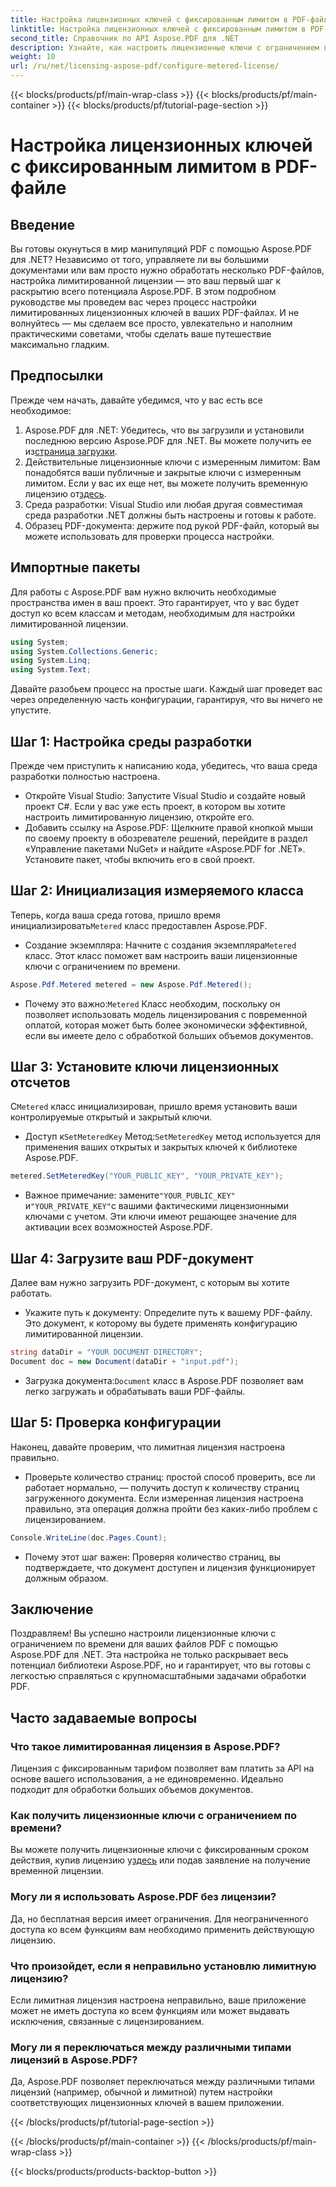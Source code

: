 ```yaml
---
title: Настройка лицензионных ключей с фиксированным лимитом в PDF-файле
linktitle: Настройка лицензионных ключей с фиксированным лимитом в PDF-файле
second_title: Справочник по API Aspose.PDF для .NET
description: Узнайте, как настроить лицензионные ключи с ограничением по времени в ваших PDF-файлах с помощью Aspose.PDF для .NET, воспользовавшись этим подробным пошаговым руководством.
weight: 10
url: /ru/net/licensing-aspose-pdf/configure-metered-license/
---
```


{{< blocks/products/pf/main-wrap-class >}}
{{< blocks/products/pf/main-container >}}
{{< blocks/products/pf/tutorial-page-section >}}

# Настройка лицензионных ключей с фиксированным лимитом в PDF-файле

## Введение

Вы готовы окунуться в мир манипуляций PDF с помощью Aspose.PDF для .NET? Независимо от того, управляете ли вы большими документами или вам просто нужно обработать несколько PDF-файлов, настройка лимитированной лицензии — это ваш первый шаг к раскрытию всего потенциала Aspose.PDF. В этом подробном руководстве мы проведем вас через процесс настройки лимитированных лицензионных ключей в ваших PDF-файлах. И не волнуйтесь — мы сделаем все просто, увлекательно и наполним практическими советами, чтобы сделать ваше путешествие максимально гладким.

## Предпосылки

Прежде чем начать, давайте убедимся, что у вас есть все необходимое:

1.  Aspose.PDF для .NET: Убедитесь, что вы загрузили и установили последнюю версию Aspose.PDF для .NET. Вы можете получить ее из[страница загрузки](https://releases.aspose.com/pdf/net/).
2.  Действительные лицензионные ключи с измеренным лимитом: Вам понадобятся ваши публичные и закрытые ключи с измеренным лимитом. Если у вас их еще нет, вы можете получить временную лицензию от[здесь](https://purchase.aspose.com/temporary-license/).
3. Среда разработки: Visual Studio или любая другая совместимая среда разработки .NET должны быть настроены и готовы к работе.
4. Образец PDF-документа: держите под рукой PDF-файл, который вы можете использовать для проверки процесса настройки.

## Импортные пакеты

Для работы с Aspose.PDF вам нужно включить необходимые пространства имен в ваш проект. Это гарантирует, что у вас будет доступ ко всем классам и методам, необходимым для настройки лимитированной лицензии.

```csharp
using System;
using System.Collections.Generic;
using System.Linq;
using System.Text;
```

Давайте разобьем процесс на простые шаги. Каждый шаг проведет вас через определенную часть конфигурации, гарантируя, что вы ничего не упустите.

## Шаг 1: Настройка среды разработки

Прежде чем приступить к написанию кода, убедитесь, что ваша среда разработки полностью настроена.

- Откройте Visual Studio: Запустите Visual Studio и создайте новый проект C#. Если у вас уже есть проект, в котором вы хотите настроить лимитированную лицензию, откройте его.
- Добавить ссылку на Aspose.PDF: Щелкните правой кнопкой мыши по своему проекту в обозревателе решений, перейдите в раздел «Управление пакетами NuGet» и найдите «Aspose.PDF for .NET». Установите пакет, чтобы включить его в свой проект.

## Шаг 2: Инициализация измеряемого класса

 Теперь, когда ваша среда готова, пришло время инициализировать`Metered` класс предоставлен Aspose.PDF.

-  Создание экземпляра: Начните с создания экземпляра`Metered` класс. Этот класс поможет вам настроить ваши лицензионные ключи с ограничением по времени.

```csharp
Aspose.Pdf.Metered metered = new Aspose.Pdf.Metered();
```

-  Почему это важно:`Metered` Класс необходим, поскольку он позволяет использовать модель лицензирования с повременной оплатой, которая может быть более экономически эффективной, если вы имеете дело с обработкой больших объемов документов.

## Шаг 3: Установите ключи лицензионных отсчетов

 С`Metered` класс инициализирован, пришло время установить ваши контролируемые открытый и закрытый ключи.

-  Доступ к`SetMeteredKey` Метод:`SetMeteredKey` метод используется для применения ваших открытых и закрытых ключей к библиотеке Aspose.PDF.

```csharp
metered.SetMeteredKey("YOUR_PUBLIC_KEY", "YOUR_PRIVATE_KEY");
```

-  Важное примечание: замените`"YOUR_PUBLIC_KEY"` и`"YOUR_PRIVATE_KEY"`с вашими фактическими лицензионными ключами с учетом. Эти ключи имеют решающее значение для активации всех возможностей Aspose.PDF.

## Шаг 4: Загрузите ваш PDF-документ

Далее вам нужно загрузить PDF-документ, с которым вы хотите работать.

- Укажите путь к документу: Определите путь к вашему PDF-файлу. Это документ, к которому вы будете применять конфигурацию лимитированной лицензии.

```csharp
string dataDir = "YOUR DOCUMENT DIRECTORY";
Document doc = new Document(dataDir + "input.pdf");
```

-  Загрузка документа:`Document` класс в Aspose.PDF позволяет вам легко загружать и обрабатывать ваши PDF-файлы.

## Шаг 5: Проверка конфигурации

Наконец, давайте проверим, что лимитная лицензия настроена правильно.

- Проверьте количество страниц: простой способ проверить, все ли работает нормально, — получить доступ к количеству страниц загруженного документа. Если измеренная лицензия настроена правильно, эта операция должна пройти без каких-либо проблем с лицензированием.

```csharp
Console.WriteLine(doc.Pages.Count);
```

- Почему этот шаг важен: Проверяя количество страниц, вы подтверждаете, что документ доступен и лицензия функционирует должным образом.

## Заключение

Поздравляем! Вы успешно настроили лицензионные ключи с ограничением по времени для ваших файлов PDF с помощью Aspose.PDF для .NET. Эта настройка не только раскрывает весь потенциал библиотеки Aspose.PDF, но и гарантирует, что вы готовы с легкостью справляться с крупномасштабными задачами обработки PDF.

## Часто задаваемые вопросы

### Что такое лимитированная лицензия в Aspose.PDF?  
Лицензия с фиксированным тарифом позволяет вам платить за API на основе вашего использования, а не единовременно. Идеально подходит для обработки больших объемов документов.

### Как получить лицензионные ключи с ограничением по времени?  
 Вы можете получить лицензионные ключи с фиксированным сроком действия, купив лицензию у[здесь](https://purchase.aspose.com/buy) или подав заявление на получение временной лицензии.

### Могу ли я использовать Aspose.PDF без лицензии?  
Да, но бесплатная версия имеет ограничения. Для неограниченного доступа ко всем функциям вам необходимо применить действующую лицензию.

### Что произойдет, если я неправильно установлю лимитную лицензию?  
Если лимитная лицензия настроена неправильно, ваше приложение может не иметь доступа ко всем функциям или может выдавать исключения, связанные с лицензированием.

### Могу ли я переключаться между различными типами лицензий в Aspose.PDF?  
Да, Aspose.PDF позволяет переключаться между различными типами лицензий (например, обычной и лимитной) путем настройки соответствующих лицензионных ключей в вашем приложении.

{{< /blocks/products/pf/tutorial-page-section >}}

{{< /blocks/products/pf/main-container >}}
{{< /blocks/products/pf/main-wrap-class >}}

{{< blocks/products/products-backtop-button >}}
